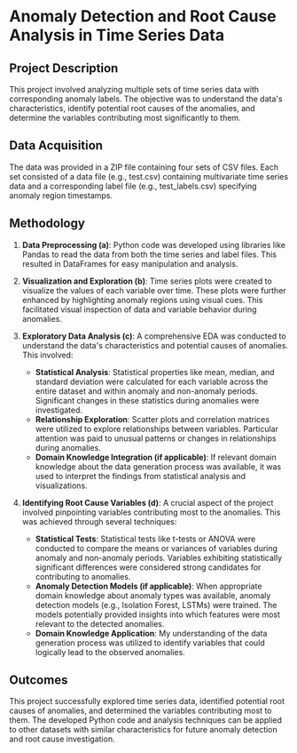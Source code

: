 # Anomaly Detection and Root Cause Analysis in Time Series Data

## Project Description

This project involved analyzing multiple sets of time series data with corresponding anomaly labels. The objective was to understand the data's characteristics, identify potential root causes of the anomalies, and determine the variables contributing most significantly to them.

## Data Acquisition

The data was provided in a ZIP file containing four sets of CSV files. Each set consisted of a data file (e.g., test.csv) containing multivariate time series data and a corresponding label file (e.g., test_labels.csv) specifying anomaly region timestamps.

## Methodology

1. **Data Preprocessing (a)**: Python code was developed using libraries like Pandas to read the data from both the time series and label files. This resulted in DataFrames for easy manipulation and analysis.

2. **Visualization and Exploration (b)**: Time series plots were created to visualize the values of each variable over time. These plots were further enhanced by highlighting anomaly regions using visual cues. This facilitated visual inspection of data and variable behavior during anomalies.

3. **Exploratory Data Analysis (c)**: A comprehensive EDA was conducted to understand the data's characteristics and potential causes of anomalies. This involved:

    - **Statistical Analysis**: Statistical properties like mean, median, and standard deviation were calculated for each variable across the entire dataset and within anomaly and non-anomaly periods. Significant changes in these statistics during anomalies were investigated.
    - **Relationship Exploration**: Scatter plots and correlation matrices were utilized to explore relationships between variables. Particular attention was paid to unusual patterns or changes in relationships during anomalies.
    - **Domain Knowledge Integration (if applicable)**: If relevant domain knowledge about the data generation process was available, it was used to interpret the findings from statistical analysis and visualizations.

4. **Identifying Root Cause Variables (d)**: A crucial aspect of the project involved pinpointing variables contributing most to the anomalies. This was achieved through several techniques:

    - **Statistical Tests**: Statistical tests like t-tests or ANOVA were conducted to compare the means or variances of variables during anomaly and non-anomaly periods. Variables exhibiting statistically significant differences were considered strong candidates for contributing to anomalies.
    - **Anomaly Detection Models (if applicable)**: When appropriate domain knowledge about anomaly types was available, anomaly detection models (e.g., Isolation Forest, LSTMs) were trained. The models potentially provided insights into which features were most relevant to the detected anomalies.
    - **Domain Knowledge Application**: My understanding of the data generation process was utilized to identify variables that could logically lead to the observed anomalies.

## Outcomes

This project successfully explored time series data, identified potential root causes of anomalies, and determined the variables contributing most to them. The developed Python code and analysis techniques can be applied to other datasets with similar characteristics for future anomaly detection and root cause investigation.

